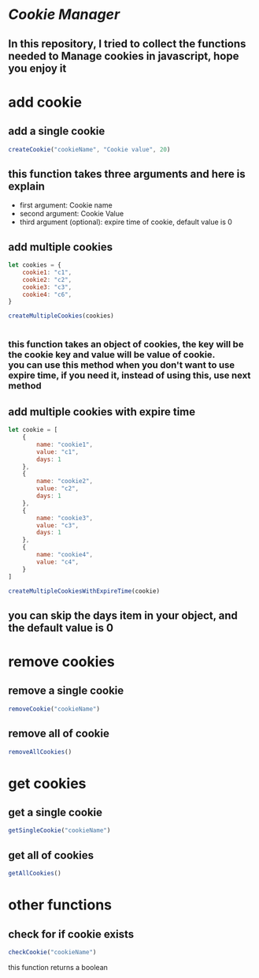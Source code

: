 # *Cookie Manager*

**In this repository, I tried to collect the functions needed to Manage cookies in javascript, hope you enjoy it**
-


# add cookie

## add a single cookie
```javascript
createCookie("cookieName", "Cookie value", 20)
```
this function takes three arguments and here is explain
-

- first argument: Cookie name
- second argument: Cookie Value
- third argument (optional): expire time of cookie, default value is 0


## add multiple cookies
```javascript
let cookies = {
    cookie1: "c1",
    cookie2: "c2",
    cookie3: "c3",
    cookie4: "c6",
}

createMultipleCookies(cookies)
```
<font size=4>this function takes an object of cookies, the key will be the cookie key and value will be value of cookie.  
you can use this method when you don't want to use expire time, if you need it, instead of using this, use next method
</font>
=

## add multiple cookies with expire time
```javascript
let cookie = [
    {
        name: "cookie1",
        value: "c1",
        days: 1
    },
    {
        name: "cookie2",
        value: "c2",
        days: 1
    },
    {
        name: "cookie3",
        value: "c3",
        days: 1
    },
    {
        name: "cookie4",
        value: "c4",
    }
]

createMultipleCookiesWithExpireTime(cookie)
```
you can skip the days item in your object, and the default value is 0
-
# remove cookies

## remove a single cookie
```javascript
removeCookie("cookieName")
```

## remove all of cookie
```javascript
removeAllCookies()
```

# get cookies

## get a single cookie
```javascript
getSingleCookie("cookieName")
```

## get all of cookies
```javascript
getAllCookies()
```

# other functions

## check for if cookie exists
```javascript
checkCookie("cookieName")
```
this function returns a boolean
